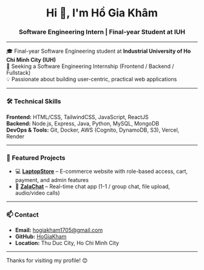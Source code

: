 <h1 align="center">Hi 👋, I'm Hồ Gia Khâm</h1>
<h3 align="center">Software Engineering Intern | Final-year Student at IUH</h3>

---

🎓 Final-year Software Engineering student at **Industrial University of Ho Chi Minh City (IUH)**  
🚀 Seeking a Software Engineering Internship (Frontend / Backend / Fullstack)  
💡 Passionate about building user-centric, practical web applications

---

### 🛠️ Technical Skills

**Frontend:** HTML/CSS, TailwindCSS, JavaScript, ReactJS  
**Backend:** Node.js, Express, Java, Python, MySQL, MongoDB  
**DevOps & Tools:** Git, Docker, AWS (Cognito, DynamoDB, S3), Vercel, Render

---

### 📌 Featured Projects

- 💻 [**LaptopStore**](https://github.com/HoGiaKham/LapTopStore) – E-commerce website with role-based access, cart, payment, and admin features  
- 💬 [**ZalaChat**](https://github.com/HoGiaKham/ZalaChatWeb) – Real-time chat app (1-1 / group chat, file upload, audio/video calls)

---

### 📫 Contact

- **Email:** hogiakham1705@gmail.com  
- **GitHub:** [HoGiaKham](https://github.com/HoGiaKham)  
- **Location:** Thu Duc City, Ho Chi Minh City

---


Thanks for visiting my profile! 😊
